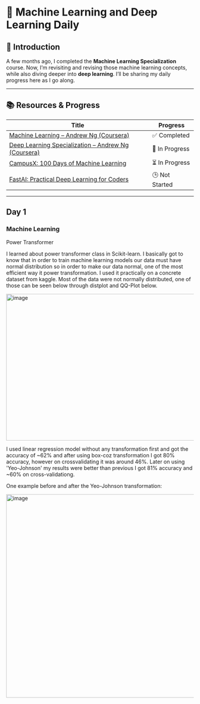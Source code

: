 # 📘 Machine Learning and Deep Learning Daily

## 📌 Introduction

A few months ago, I completed the **Machine Learning Specialization** course. Now, I’m revisiting and revising those machine learning concepts, while also diving deeper into **deep learning**. I’ll be sharing my daily progress here as I go along.

---

## 📚 Resources & Progress

| Title                                                                                      | Progress       |
|--------------------------------------------------------------------------------------------|----------------|
| [Machine Learning – Andrew Ng (Coursera)](https://www.coursera.org/learn/machine-learning) | ✅ Completed   |
| [Deep Learning Specialization – Andrew Ng (Coursera)](https://www.coursera.org/specializations/deep-learning) | 🔄 In Progress |
| [CampusX: 100 Days of Machine Learning](https://www.youtube.com/watch?v=ZftI2fEz0Fw&list=PLKnIA16_Rmvbr7zKYQuBfsVkjoLcJgxHH&index=1) | ⏳ In Progress |
| [FastAI: Practical Deep Learning for Coders](https://course.fast.ai/)                      | 🕒 Not Started |

---

## Day 1

### Machine Learning

Power Transformer

I learned about power transformer class in Scikit-learn. I basically got to know that in order to train machine learning models our data must have normal distribution so in order to make our data normal, one of the most efficient way it power transformation. I used it practically on a concrete dataset from kaggle. Most of the data were not normally distributed, one of those can be seen below through distplot and QQ-Plot below.

<img width="1150" height="393" alt="image" src="https://github.com/user-attachments/assets/bb4a407e-4b59-4ff6-b41b-df220a05bf64" /> 

I used linear regression model without any transformation first and got the accuracy of ~62% and after using box-coz transformation I got 80% accuracy, however on crossvalidating it was around 46%.
Later on using 'Yeo-Johnson' my results were better than previous I got 81% accuracy and ~60% on cross-validationg. 

One example before and after the Yeo-Johnson transformation: 

<img width="1662" height="545" alt="image" src="https://github.com/user-attachments/assets/885e85be-d880-4229-ae7e-28b1309891ef" />








